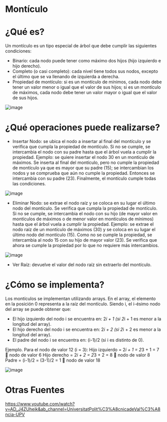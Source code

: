 # Montículo
# ¿Qué es?
Un montículo es un tipo especial de árbol que debe cumplir las siguientes condiciones:
-	Binario: cada nodo puede tener como máximo dos hijos (hijo izquierdo e hijo derecho).
-	Completo (o casi completo): cada nivel tiene todos sus nodos, excepto el último que se va llenando de izquierda a derecha.
-	Propiedad de montículo: si es un montículo de mínimos, cada nodo debe tener un valor menor o igual que el valor de sus hijos; si es un montículo de máximos, cada nodo debe tener un valor mayor o igual que el valor de sus hijos.

![image](https://user-images.githubusercontent.com/70980802/124330659-470a4500-db64-11eb-81f1-e3ac4b94da0c.png)
 
# ¿Qué operaciones puede realizarse?
-	Insertar Nodo: se ubica el nodo a insertar al final del montículo y se verifica que cumpla la propiedad de montículo. Si no se cumple, se intercambia el nodo con su padre hasta que el árbol vuela a cumplir la propiedad.
Ejemplo: se quiere insertar el nodo 30 en un montículo de máximos. Se inserta al final del montículo, pero no cumple la propiedad de montículo ya que es mayor que su padre (15); se intercambian los nodos y se comprueba que aún no cumple la propiedad. Entonces se intercambia con su padre (23). Finalmente, el montículo cumple todas las condiciones.
 
![image](https://user-images.githubusercontent.com/70980802/124330673-4d98bc80-db64-11eb-822c-9397a0a24cf7.png)

-	Eliminar Nodo: se extrae el nodo raíz y se coloca en su lugar el último nodo del montículo. Se verifica que cumpla la propiedad de montículo. Si no se cumple, se intercambia el nodo con su hijo (de mayor valor en montículos de máximos o de menor valor en montículos de mínimos) hasta que el árbol vuela a cumplir la propiedad.
Ejemplo: se extrae el nodo raíz de un montículo de máximos (30) y se coloca en su lugar el último nodo del montículo (15). Como no se cumple la propiedad, se intercambia al nodo 15 con su hijo de mayor valor (23). Se verifica que ahora se cumple la propiedad por lo que no requiere más intercambios.

 ![image](https://user-images.githubusercontent.com/70980802/124330681-54bfca80-db64-11eb-868d-73f13a342ceb.png)

-	Ver Raíz: devuelve el valor del nodo raíz sin extraerlo del montículo.
# ¿Cómo se implementa?
Los montículos se implementan utilizando arrays. En el array, el elemento en la posición 0 representa a la raíz del montículo.
Siendo i, el i-ésimo nodo del array se puede obtener que:

-	El hijo izquierdo del nodo i se encuentra en: 2*i + 1 (si 2*i + 1 es menor a la longitud del array).
-	El hijo derecho del nodo i se encuentra en: 2*i + 2 (si 2*i + 2 es menor a la longitud del array).
-	El padre del nodo i se encuentra en: (i-1)/2 (si i es distinto de 0).

Ejemplo. Para el nodo de valor 12 (i = 3):
Hijo izquierdo = 2*i + 1 = 2*3 + 1 = 7   nodo de valor 6
Hijo derecho = 2*i + 2 = 2*3 + 2 = 8   nodo de valor 8
Padre = (i-1)/2 = (3-1)/2 = 1   nodo de valor 18

 ![image](https://user-images.githubusercontent.com/70980802/124330691-58535180-db64-11eb-9eb6-35b59c42b138.png)

# Otras Fuentes
https://www.youtube.com/watch?v=AD_J4ZUheik&ab_channel=UniversitatPolit%C3%A8cnicadeVal%C3%A8ncia-UPV
